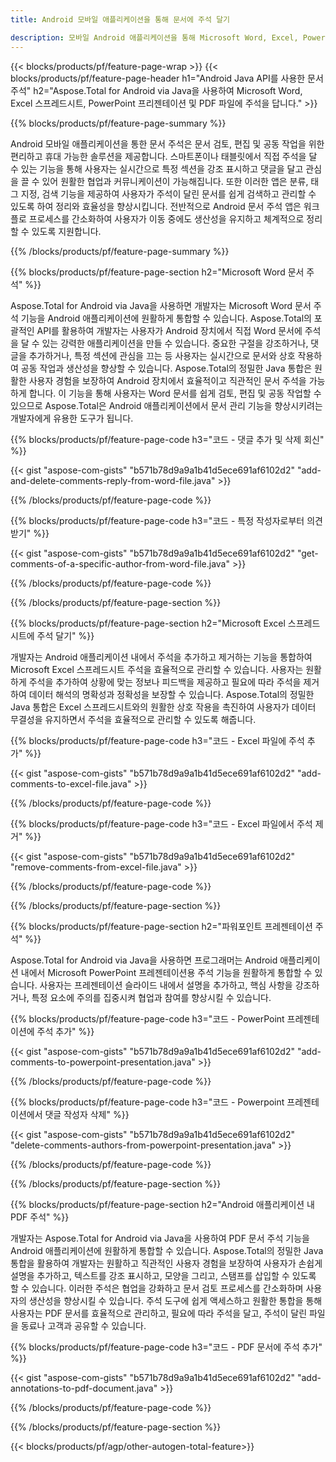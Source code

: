 ```yaml
---
title: Android 모바일 애플리케이션을 통해 문서에 주석 달기

description: 모바일 Android 애플리케이션을 통해 Microsoft Word, Excel, PowerPoint 프리젠테이션 및 PDF 파일에 주석을 답니다. 쉽게 주석을 지웁니다.
---
```


{{< blocks/products/pf/feature-page-wrap >}}
{{< blocks/products/pf/feature-page-header h1="Android Java API를 사용한 문서 주석" h2="Aspose.Total for Android via Java을 사용하여 Microsoft Word, Excel 스프레드시트, PowerPoint 프리젠테이션 및 PDF 파일에 주석을 답니다." >}}

{{% blocks/products/pf/feature-page-summary %}}

Android 모바일 애플리케이션을 통한 문서 주석은 문서 검토, 편집 및 공동 작업을 위한 편리하고 휴대 가능한 솔루션을 제공합니다. 스마트폰이나 태블릿에서 직접 주석을 달 수 있는 기능을 통해 사용자는 실시간으로 특정 섹션을 강조 표시하고 댓글을 달고 관심을 끌 수 있어 원활한 협업과 커뮤니케이션이 가능해집니다. 또한 이러한 앱은 분류, 태그 지정, 검색 기능을 제공하여 사용자가 주석이 달린 문서를 쉽게 검색하고 관리할 수 있도록 하여 정리와 효율성을 향상시킵니다. 전반적으로 Android 문서 주석 앱은 워크플로 프로세스를 간소화하여 사용자가 이동 중에도 생산성을 유지하고 체계적으로 정리할 수 있도록 지원합니다.

{{% /blocks/products/pf/feature-page-summary  %}}

{{% blocks/products/pf/feature-page-section  h2="Microsoft Word 문서 주석" %}}

Aspose.Total for Android via Java을 사용하면 개발자는 Microsoft Word 문서 주석 기능을 Android 애플리케이션에 원활하게 통합할 수 있습니다. Aspose.Total의 포괄적인 API를 활용하여 개발자는 사용자가 Android 장치에서 직접 Word 문서에 주석을 달 수 있는 강력한 애플리케이션을 만들 수 있습니다. 중요한 구절을 강조하거나, 댓글을 추가하거나, 특정 섹션에 관심을 끄는 등 사용자는 실시간으로 문서와 상호 작용하여 공동 작업과 생산성을 향상할 수 있습니다. Aspose.Total의 정밀한 Java 통합은 원활한 사용자 경험을 보장하여 Android 장치에서 효율적이고 직관적인 문서 주석을 가능하게 합니다. 이 기능을 통해 사용자는 Word 문서를 쉽게 검토, 편집 및 공동 작업할 수 있으므로 Aspose.Total은 Android 애플리케이션에서 문서 관리 기능을 향상시키려는 개발자에게 유용한 도구가 됩니다.

{{% blocks/products/pf/feature-page-code h3="코드 - 댓글 추가 및 삭제 회신" %}}

{{< gist "aspose-com-gists" "b571b78d9a9a1b41d5ece691af6102d2" "add-and-delete-comments-reply-from-word-file.java" >}}

{{% /blocks/products/pf/feature-page-code  %}}

{{% blocks/products/pf/feature-page-code h3="코드 - 특정 작성자로부터 의견 받기" %}}

{{< gist "aspose-com-gists" "b571b78d9a9a1b41d5ece691af6102d2" "get-comments-of-a-specific-author-from-word-file.java" >}}

{{% /blocks/products/pf/feature-page-code  %}}

{{% /blocks/products/pf/feature-page-section %}}

{{% blocks/products/pf/feature-page-section  h2="Microsoft Excel 스프레드시트에 주석 달기" %}}

개발자는 Android 애플리케이션 내에서 주석을 추가하고 제거하는 기능을 통합하여 Microsoft Excel 스프레드시트 주석을 효율적으로 관리할 수 있습니다. 사용자는 원활하게 주석을 추가하여 상황에 맞는 정보나 피드백을 제공하고 필요에 따라 주석을 제거하여 데이터 해석의 명확성과 정확성을 보장할 수 있습니다. Aspose.Total의 정밀한 Java 통합은 Excel 스프레드시트와의 원활한 상호 작용을 촉진하여 사용자가 데이터 무결성을 유지하면서 주석을 효율적으로 관리할 수 있도록 해줍니다.

{{% blocks/products/pf/feature-page-code h3="코드 - Excel 파일에 주석 추가" %}}

{{< gist "aspose-com-gists" "b571b78d9a9a1b41d5ece691af6102d2" "add-comments-to-excel-file.java" >}}

{{% /blocks/products/pf/feature-page-code  %}}

{{% blocks/products/pf/feature-page-code h3="코드 - Excel 파일에서 주석 제거" %}}

{{< gist "aspose-com-gists" "b571b78d9a9a1b41d5ece691af6102d2" "remove-comments-from-excel-file.java" >}}

{{% /blocks/products/pf/feature-page-code  %}}

{{% /blocks/products/pf/feature-page-section %}}

{{% blocks/products/pf/feature-page-section  h2="파워포인트 프레젠테이션 주석" %}}

Aspose.Total for Android via Java을 사용하면 프로그래머는 Android 애플리케이션 내에서 Microsoft PowerPoint 프레젠테이션용 주석 기능을 원활하게 통합할 수 있습니다. 사용자는 프레젠테이션 슬라이드 내에서 설명을 추가하고, 핵심 사항을 강조하거나, 특정 요소에 주의를 집중시켜 협업과 참여를 향상시킬 수 있습니다.

{{% blocks/products/pf/feature-page-code h3="코드 - PowerPoint 프레젠테이션에 주석 추가" %}}

{{< gist "aspose-com-gists" "b571b78d9a9a1b41d5ece691af6102d2" "add-comments-to-powerpoint-presentation.java" >}}

{{% /blocks/products/pf/feature-page-code  %}}

{{% blocks/products/pf/feature-page-code h3="코드 - Powerpoint 프레젠테이션에서 댓글 작성자 삭제" %}}

{{< gist "aspose-com-gists" "b571b78d9a9a1b41d5ece691af6102d2" "delete-comments-authors-from-powerpoint-presentation.java" >}}

{{% /blocks/products/pf/feature-page-code  %}}

{{% /blocks/products/pf/feature-page-section %}}

{{% blocks/products/pf/feature-page-section  h2="Android 애플리케이션 내 PDF 주석" %}}

개발자는 Aspose.Total for Android via Java을 사용하여 PDF 문서 주석 기능을 Android 애플리케이션에 원활하게 통합할 수 있습니다. Aspose.Total의 정밀한 Java 통합을 활용하여 개발자는 원활하고 직관적인 사용자 경험을 보장하여 사용자가 손쉽게 설명을 추가하고, 텍스트를 강조 표시하고, 모양을 그리고, 스탬프를 삽입할 수 있도록 할 수 있습니다. 이러한 주석은 협업을 강화하고 문서 검토 프로세스를 간소화하며 사용자의 생산성을 향상시킬 수 있습니다. 주석 도구에 쉽게 액세스하고 원활한 통합을 통해 사용자는 PDF 문서를 효율적으로 관리하고, 필요에 따라 주석을 달고, 주석이 달린 파일을 동료나 고객과 공유할 수 있습니다. 

{{% blocks/products/pf/feature-page-code h3="코드 - PDF 문서에 주석 추가" %}}

{{< gist "aspose-com-gists" "b571b78d9a9a1b41d5ece691af6102d2" "add-annotations-to-pdf-document.java" >}}

{{% /blocks/products/pf/feature-page-code  %}}

{{% /blocks/products/pf/feature-page-section %}}

{{< blocks/products/pf/agp/other-autogen-total-feature>}}